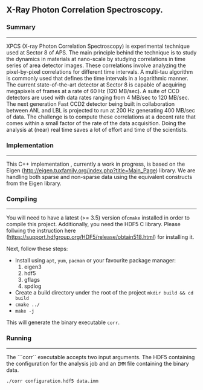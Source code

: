 ## X-Ray Photon Correlation Spectroscopy.

### Summary
---

XPCS (X-ray Photon Correlation Spectroscopy) is experimental technique used at
Sector 8 of APS. The main principle behind the technique is to study the
dynamics in materials at nano-scale by studying correlations in time series of
area detector images. These correlations involve analyzing the pixel-by-pixel
correlations for different time intervals. A multi-tau algorithm is commonly
used that defines the time intervals in a logarithmic manner. The current
state-of-the-art detector at Sector 8 is capable of acquiring megapixels of
frames at a rate of 60 Hz (120 MB/sec). A suite of CCD detectors are used with
data rates ranging from 4 MB/sec to 120 MB/sec. The next generation Fast CCD2
detector being built in collaboration between ANL and LBL is projected to run
at 200 Hz generating 400 MB/sec of data. The challenge is to compute these
correlations at a decent rate that comes within a small factor of the rate of
the data acquisition. Doing the analysis at (near) real time saves a lot of
effort and time of the scientists.

### Implementation
---

This C++ implementation , currently a work in progress, is based on the Eigen
(http://eigen.tuxfamily.org/index.php?title=Main_Page) library. We are handling
both sparse and non-sparse data using the equivalent constructs from the Eigen
library. 

### Compiling
---

You will need to have a latest (>= 3.5) version of```cmake``` installed in
order to compile this project. Additionally, you need the HDF5 C library.
Please follwing the instruction here
(https://support.hdfgroup.org/HDF5/release/obtain518.html) for installing it. 

Next, follow these steps:


* Install using ```apt```, ```yum```, ```pacman``` or your favourite package manager:
    1. eigen3
    2. hdf5
    3. gflags
    4. spdlog
* Create a build directory under the root of the project 
  ```mkdir build && cd build```
* ```cmake ../``` 
* ```make -j```


This will generate the binary executable ```corr```. 

### Running
----

The ```corr`` executable accepts two input arguments. The HDF5 containing the
configuration for the analysis job and an `IMM` file containing the binary
data. 

```
./corr configuration.hdf5 data.imm
```

